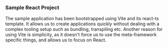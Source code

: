 ### Sample React Project 

The sample application has been bootstrapped using Vite and its react-ts template. It allows us to create applications quickly without dealing with a complex tooling setup such as bundling, transpiling etc. Another reason for using Vite is simplicity, as it doesn't force us to use the meta-framework specific things, and allows us to focus on React.
